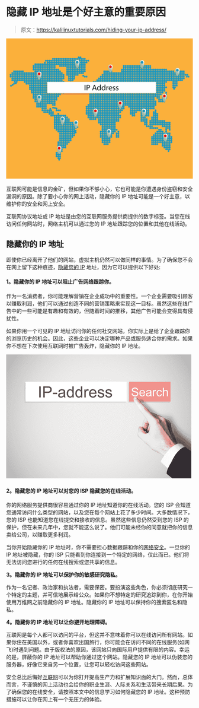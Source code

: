# 隐藏 IP 地址是个好主意的重要原因

> 原文：<https://kalilinuxtutorials.com/hiding-your-ip-address/>

[![Important Reasons Why Hiding Your IP Address is a Good Idea](img//5d496d51fea949b6cf8a2858eab0900c.png "Important Reasons Why Hiding Your IP Address is a Good Idea")](https://3.bp.blogspot.com/--_Yv75zVQZU/XNG31ZMieDI/AAAAAAAAAoM/0_XR4tetKnAM00tmKrehfgIqLOpj46JBQCLcBGAs/s1600/shutterstock_787565869.jpg)

互联网可能是信息的金矿，但如果你不够小心，它也可能是你遭遇身份盗窃和安全漏洞的原因。除了要小心你的网上活动，隐藏你的 IP 地址可能是一个好主意，以维护你的安全和网上安全。

互联网协议地址或 IP 地址是由您的互联网服务提供商提供的数字标签。当您在线访问任何网站时，网络主机可以通过您的 IP 地址跟踪您的位置和其他在线活动。

## **隐藏你的 IP 地址**

即使你已经离开了他们的网站，虚拟主机仍然可以做同样的事情。为了确保您不会在网上留下这种痕迹，[隐藏您的 IP](https://websafetyadvice.com/how-to-hide-your-ip-address/) 地址，因为它可以提供以下好处:

#### **1。隐藏你的 IP 地址可以阻止广告网络跟踪你。**

作为一名消费者，你可能理解营销在企业成功中的重要性。一个企业需要吸引顾客以赚取利润，他们可以通过创造不同的营销策略来实现这一目标。虽然这些在线广告中的一些可能是有趣和有效的，但随着时间的推移，其他广告可能会变得具有侵扰性。

如果你用一个可见的 IP 地址访问你的任何社交网站，你实际上是给了企业跟踪你的浏览历史的机会。因此，这些企业可以决定哪种产品或服务适合你的需求。如果你不想在下次使用互联网时被广告轰炸，隐藏你的 IP 地址。

![](img//1bf4ce0c685b7a84103bb39e9e67c24f.png)

#### **2。隐藏您的 IP 地址可以对您的 ISP 隐藏您的在线活动。**

你的网络服务提供商很容易通过你的 IP 地址知道你的在线活动。您的 ISP 会知道您通常访问什么类型的网站，以及您在每个网站上花了多少时间。大多数情况下，您的 ISP 也能知道您在线提交和接收的信息。虽然这些信息仍然受到您的 ISP 的保护，但在未来几年中，您就不能这么说了。他们可能未经你的同意就把你的信息卖给公司，以赚取更多利润。

当你开始隐藏你的 IP 地址时，你不需要担心数据跟踪和你的[网络安全](https://kalilinuxtutorials.com/w12scan-discovery-engine-cybersecurity/)。一旦你的 IP 地址被隐藏，你的 ISP 只能看到你连接到一个特定的网络，仅此而已。他们将无法访问您进行的任何在线搜索或您共享的信息。

**3。隐藏你的 IP 地址可以保护你的敏感研究隐私。**

作为一名记者、政治家和执法者，需要保密。要扮演这些角色，你必须彻底研究一个特定的主题，并可信地展示给公众。如果你不想特定的研究追踪到你，在你开始使用万维网之前隐藏你的 IP 地址。隐藏你的 IP 地址可以保持你的搜索匿名和隐私。

**4。隐藏你的 IP 地址可以让你避开地理障碍。**

互联网是每个人都可以访问的平台，但这并不意味着你可以在线访问所有网站。如果你住在美国以外，或者你喜欢出国旅行，你可能会在访问不同的在线服务(如网飞)时遇到问题。由于版权法的原因，该网站只向国际用户提供有限的内容。幸运的是，屏蔽你的 IP 地址可以帮助你通过这个网站。隐藏您的 IP 地址可以伪装您的服务器，好像它来自另一个位置，让您可以轻松访问这些网站。

安全总比后悔好[互联网](https://en.wikipedia.org/wiki/Internet)可以为你打开提高生产力和扩展知识面的大门。然而，总体而言，不谨慎的网上活动也会给你的职业生涯、人际关系和生活带来长期后果。为了确保您的在线安全，请按照本文中的信息学习如何隐藏您的 IP 地址。这种预防措施可以让你在网上有一个无压力的体验。